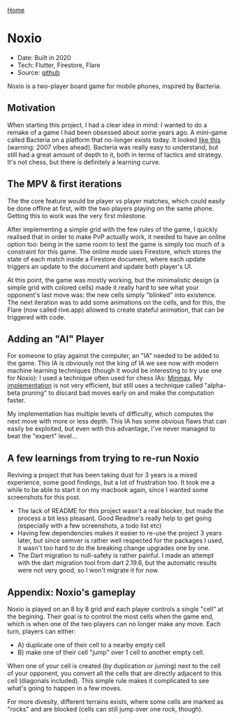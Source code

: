 [Home](/)

# Noxio
* Date: Built in 2020
* Tech: Flutter, Firestore, Flare
* Source: [github](https://github.com/thalkz/noxio)

Noxio is a two-player board game for mobile phones, inspired by Bacteria. 

## Motivation

When starting this project, I had a clear idea in mind: I wanted to do a remake of a game I had been obsessed about some years ago. A mini-game called Bacteria on a platform that no-longer exists today. It looked [like this](https://www.youtube.com/watch?v=QHdSQ2QTEDg&ab_channel=crabest2) (warning: 2007 vibes ahead). Bacteria was really easy to understand, but still had a great amount of depth to it, both in terms of tactics and strategy. It's not chess, but there is definitely a learning curve.

## The MPV & first iterations

The the core feature would be player vs player matches, which could easily be done offline at first, with the two players playing on the same phone. Getting this to work was the very first milestone.

After implementing a simple grid with the few rules of the game, I quickly realised that in order to make PvP actually work, it needed to have an online option too: being in the same room to test the game is simply too much of a constraint for this game. The online mode uses Firestore, which stores the state of each match inside a Firestore document, where each update triggers an update to the document and update both player's UI.

At this point, the game was mostly working, but the minimalistic design (a simple grid with colored cells) made it really hard to see what your opponent's last move was: the new cells simply "blinked" into existence. The next iteration was to add some animations on the cells, and for this, the Flare (now called rive.app) allowed to create stateful animation, that can be triggered with code.

## Adding an "AI" Player

For someone to play against the computer, an "IA" needed to be added to the game. This IA is obviously not the king of IA we see now with modern machine learning techniques (though it would be interesting to try use one for Noxio): I used a technique often used for chess IAs: [Minmax](https://www.chessprogramming.org/Minimax). My [implementation](https://github.com/thalkz/noxio/blob/master/lib/utils/ai.dart) is not very efficient, but still uses a technique called "alpha-beta pruning" to discard bad moves early on and make the computation faster.

My implementation has multiple levels of difficulty, which computes the next move with more or less depth. This IA has some obvious flaws that can easily be exploited, but even with this advantage, I've never managed to beat the "expert" level...

## A few learnings from trying to re-run Noxio

Reviving a project that has been taking dust for 3 years is a mixed experience, some good findings, but a lot of frustration too. It took me a while to be able to start it on my macbook again, since I wanted some screenshots for this post.

* The lack of README for this project wasn't a real blocker, but made the process a bit less pleasant. Good Readme's really help to get going (especially with a few screenshots, a todo list etc)
* Having few dependencies makes it easier to re-use the project 3 years later, but since semver is rather well respected for the packages I used, it wasn't too hard to do the breaking change upgrades one by one.
* The Dart migration to null-safety is rather painful. I made an attempt with the dart migration tool from dart 2.19.6, but the automatic results were not very good, so I won't migrate it for now.

## Appendix: Noxio's gameplay

Noxio is played on an 8 by 8 grid and each player controls a single "cell" at the begining. Their goal is to control the most cells when the game end, which is when one of the two players can no longer make any move. Each turn, players can either:

* A) duplicate one of their cell to a nearby empty cell
* B) make one of their cell "jump" over 1 cell to another empty cell.

When one of your cell is created (by duplication or juming) next to the cell of your opponent, you convert all the cells that are directly adjacent to this cell (diagonals included). This simple rule makes it complicated to see what's going to happen in a few moves.

For more divesity, different terrains exists, where some cells are marked as "rocks" and are blocked (cells can still jump over one rock, though).
